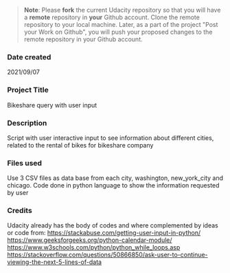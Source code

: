 >**Note**: Please **fork** the current Udacity repository so that you will have a **remote** repository in **your** Github account. Clone the remote repository to your local machine. Later, as a part of the project "Post your Work on Github", you will push your proposed changes to the remote repository in your Github account.

### Date created
2021/09/07

### Project Title
Bikeshare query with user input

### Description
Script with user interactive input to see information about different cities,
related to the rental of bikes for bikeshare company

### Files used
Use 3 CSV files as data base from each city, washington, new_york_city and
chicago. Code done in python language to show the information requested by user

### Credits
Udacity already has the body of codes and where complemented by ideas or code from:
https://stackabuse.com/getting-user-input-in-python/
https://www.geeksforgeeks.org/python-calendar-module/
https://www.w3schools.com/python/python_while_loops.asp
https://stackoverflow.com/questions/50866850/ask-user-to-continue-viewing-the-next-5-lines-of-data
